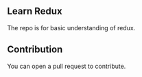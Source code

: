 
## Learn Redux

The repo is for basic understanding of redux.

## Contribution

You can open a pull request to contribute.